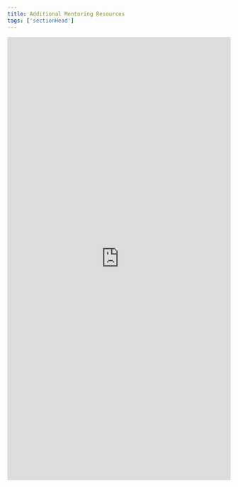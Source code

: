 ```yaml
---
title: Additional Mentoring Resources
tags: ['sectionHead']
---
```


<iframe style="border: 0; width: 100%; height: 1000px;" allowfullscreen frameborder="0" src="https://raindrop.io/cl21/mentoring-23376478/embed/hide=header%2C+excerpt%2C+info%2C+add&sort=title"></iframe>
